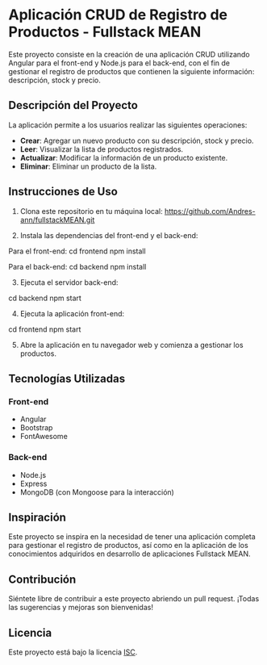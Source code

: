 # Aplicación CRUD de Registro de Productos - Fullstack MEAN

Este proyecto consiste en la creación de una aplicación CRUD utilizando Angular para el front-end y Node.js para el back-end, con el fin de gestionar el registro de productos que contienen la siguiente información: descripción, stock y precio.

## Descripción del Proyecto

La aplicación permite a los usuarios realizar las siguientes operaciones:

- **Crear**: Agregar un nuevo producto con su descripción, stock y precio.
- **Leer**: Visualizar la lista de productos registrados.
- **Actualizar**: Modificar la información de un producto existente.
- **Eliminar**: Eliminar un producto de la lista.

## Instrucciones de Uso

1. Clona este repositorio en tu máquina local: https://github.com/Andres-ann/fullstackMEAN.git

2. Instala las dependencias del front-end y el back-end:

  Para el front-end: 
    cd frontend
    npm install

  Para el back-end:
    cd backend
    npm install

3. Ejecuta el servidor back-end:

  cd backend
  npm start

4. Ejecuta la aplicación front-end:

  cd frontend
  npm start

5. Abre la aplicación en tu navegador web y comienza a gestionar los productos.

## Tecnologías Utilizadas

### Front-end

- Angular
- Bootstrap
- FontAwesome

### Back-end

- Node.js
- Express
- MongoDB (con Mongoose para la interacción)

## Inspiración

Este proyecto se inspira en la necesidad de tener una aplicación completa para gestionar el registro de productos, así como en la aplicación de los conocimientos adquiridos en desarrollo de aplicaciones Fullstack MEAN.

## Contribución

Siéntete libre de contribuir a este proyecto abriendo un pull request. ¡Todas las sugerencias y mejoras son bienvenidas!

## Licencia

Este proyecto está bajo la licencia [ISC](LICENSE).
